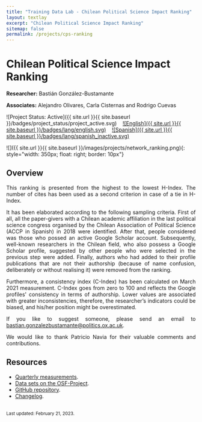 ```yaml
---
title: "Training Data Lab - Chilean Political Science Impact Ranking"
layout: textlay
excerpt: "Chilean Political Science Impact Ranking"
sitemap: false
permalink: /projects/cps-ranking
---
```


# Chilean Political Science Impact Ranking

**Researcher:** Bastián González-Bustamante

**Associates:** Alejandro Olivares, Carla Cisternas and Rodrigo Cuevas

![Project Status: Active]({{ site.url }}{{ site.baseurl }}/badges/project_status/project_active.svg) &nbsp;&nbsp; [![English]({{ site.url }}{{ site.baseurl }}/badges/lang/english.svg)](https://training-datalab.com/projects/cps-ranking) &nbsp;&nbsp; [![Spanish]({{ site.url }}{{ site.baseurl }}/badges/lang/spanish_inactive.svg)](https://training-datalab.com/projects/cps-ranking-spanish)

![]({{ site.url }}{{ site.baseurl }}/images/projects/network_ranking.png){: style="width: 350px; float: right; border: 10px"}

## Overview

<p align="justify">This ranking is presented from the highest to the lowest H-Index. The number of cites has been used as a second criterion in case of a tie in H-Index.</p>

<p align="justify">It has been elaborated according to the following sampling criteria. First of all, all the paper-givers with a Chilean academic affiliation in the last political science congress organised by the Chilean Association of Political Science (ACCP in Spanish) in 2018 were identified. After that, people considered was those who possed an active Google Scholar account. Subsequently, well-known researchers in the Chilean field, who also possess a Google Scholar profile, suggested by other people who were selected in the previous step were added. Finally, authors who had added to their profile publications that are not their authorship (because of name confusion, deliberately or without realising it) were removed from the ranking.</p>

<p align="justify">Furthermore, a consistency index (C-Index) has been calculated on March 2021 measurement. C-Index goes from zero to 100 and reflects the Google profiles' consistency in terms of authorship. Lower values are associated with greater inconsistencies, therefore, the researcher’s indicators could be biased, and his/her position might be overestimated.</p>

<p align="justify">If you like to suggest someone, please send an email to <a href="mailto:bastian.gonzalezbustamante@politics.ox.ac.uk">bastian.gonzalezbustamante@politics.ox.ac.uk</a>.</p>

<p align="justify">We would like to thank Patricio Navia for their valuable comments and contributions.</p>

## Resources

<ul>
<li><a href="https://bgonzalezbustamante.com/cps-ranking/" target="_blank">Quarterly measurements</a>.</li>
<li><a href="http://doi.org/10.17605/OSF.IO/C8PRA" target="_blank">Data sets on the OSF-Project</a>.</li>
<li><a href="https://github.com/bgonzalezbustamante/CPS-Ranking" target="_blank">GitHub repository</a>.</li>
<li><a href="https://github.com/bgonzalezbustamante/CPS-Ranking/blob/master/CHANGELOG.md" target="_blank">Changelog</a>.</li>
</ul>
<br />
<small>Last updated: February 21, 2023.</small>
